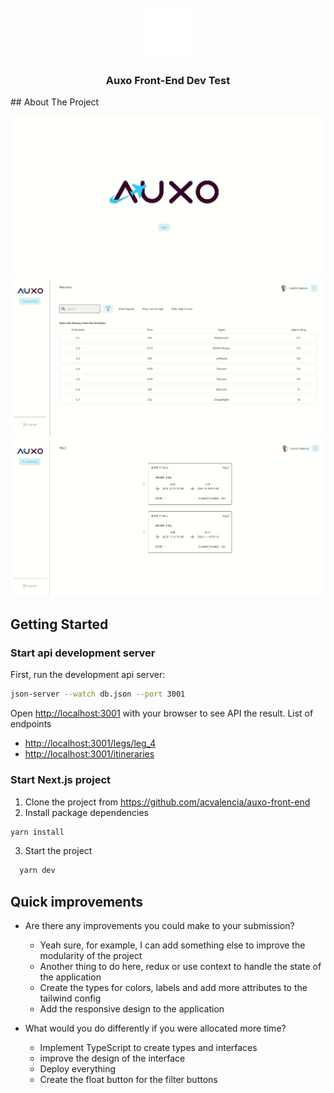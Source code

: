 <!-- PROJECT LOGO -->
<br />
<div align="center">
  <a href="https://github.com/acvalencia/auxo-front-end">
    <img src="images/logo.svg" alt="Logo" width="80" height="80">
  </a>
  <h3 align="center">Auxo Front-End Dev Test</h3>
</div>
## About The Project

[![Product Name Screen Shot][product-screenshot1]](https://github.com/acvalencia/auxo-dev-test)
[![Product Name Screen Shot][product-screenshot2]](https://github.com/acvalencia/auxo-dev-test)
[![Product Name Screen Shot][product-screenshot3]](https://github.com/acvalencia/auxo-dev-test)


## Getting Started

### Start api development server

First, run the development api server:

```bash
json-server --watch db.json --port 3001
```

Open [http://localhost:3001](http://localhost:3001) with your browser to see API the result. List of endpoints


* [http://localhost:3001/legs/leg_4](http://localhost:3001/legs/leg_4)
* [http://localhost:3001/itineraries](http://localhost:3001/itineraries)


### Start Next.js project

1. Clone the project from https://github.com/acvalencia/auxo-front-end
2. Install package dependencies
  ```bash
  yarn install
  ```
3. Start the project
```bash
  yarn dev
  ```
## Quick improvements

* Are there any improvements you could make to your submission?
  * Yeah sure, for example, I can add something else to improve the modularity of the project
  * Another thing to do here, redux or use context to handle the state of the application
  * Create the types for colors, labels and add more attributes to the tailwind config
  * Add the responsive design to the application


* What would you do differently if you were allocated more time?
  * Implement TypeScript to create types and interfaces
  * improve the design of the interface
  * Deploy everything
  * Create the float button for the filter buttons

[product-screenshot1]: images/1.PNG
[product-screenshot2]: images/2.PNG
[product-screenshot3]: images/3.PNG
